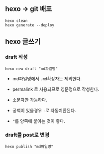 ## hexo -> git 배포

```
hexo clean
hexo generate --deploy
```

## hexo 글쓰기

### draft 작성

```
hexo new draft "md파일명"
```

* md파일명에서 `.md`확장자는 제외한다.

* permalink 로 사용되므로 영문명으로 작성한다.

* 소문자만 가능하다.

* 공백이 있을경우 `-`로 자동치환된다.

* `"`를 양쪽에 붙이는 것이 좋다.


### draft를 post로 변경

```
hexo publish "md파일명"
```
